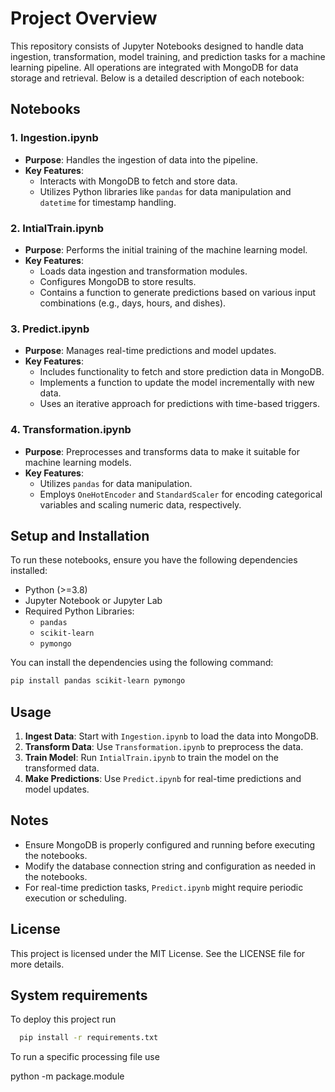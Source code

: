 # Project Overview

This repository consists of Jupyter Notebooks designed to handle data ingestion, transformation, model training, and prediction tasks for a machine learning pipeline. All operations are integrated with MongoDB for data storage and retrieval. Below is a detailed description of each notebook:

## Notebooks

### 1. Ingestion.ipynb

- **Purpose**: Handles the ingestion of data into the pipeline.
- **Key Features**:
  - Interacts with MongoDB to fetch and store data.
  - Utilizes Python libraries like `pandas` for data manipulation and `datetime` for timestamp handling.

### 2. IntialTrain.ipynb

- **Purpose**: Performs the initial training of the machine learning model.
- **Key Features**:
  - Loads data ingestion and transformation modules.
  - Configures MongoDB to store results.
  - Contains a function to generate predictions based on various input combinations (e.g., days, hours, and dishes).

### 3. Predict.ipynb

- **Purpose**: Manages real-time predictions and model updates.
- **Key Features**:
  - Includes functionality to fetch and store prediction data in MongoDB.
  - Implements a function to update the model incrementally with new data.
  - Uses an iterative approach for predictions with time-based triggers.

### 4. Transformation.ipynb

- **Purpose**: Preprocesses and transforms data to make it suitable for machine learning models.
- **Key Features**:
  - Utilizes `pandas` for data manipulation.
  - Employs `OneHotEncoder` and `StandardScaler` for encoding categorical variables and scaling numeric data, respectively.

## Setup and Installation

To run these notebooks, ensure you have the following dependencies installed:

- Python (>=3.8)
- Jupyter Notebook or Jupyter Lab
- Required Python Libraries:
  - `pandas`
  - `scikit-learn`
  - `pymongo`

You can install the dependencies using the following command:

```bash
pip install pandas scikit-learn pymongo
```

## Usage

1. **Ingest Data**: Start with `Ingestion.ipynb` to load the data into MongoDB.
2. **Transform Data**: Use `Transformation.ipynb` to preprocess the data.
3. **Train Model**: Run `IntialTrain.ipynb` to train the model on the transformed data.
4. **Make Predictions**: Use `Predict.ipynb` for real-time predictions and model updates.

## Notes

- Ensure MongoDB is properly configured and running before executing the notebooks.
- Modify the database connection string and configuration as needed in the notebooks.
- For real-time prediction tasks, `Predict.ipynb` might require periodic execution or scheduling.

## License

This project is licensed under the MIT License. See the LICENSE file for more details.

## System requirements

To deploy this project run

```bash
  pip install -r requirements.txt
```

To run a specific processing file use

python -m package.module

